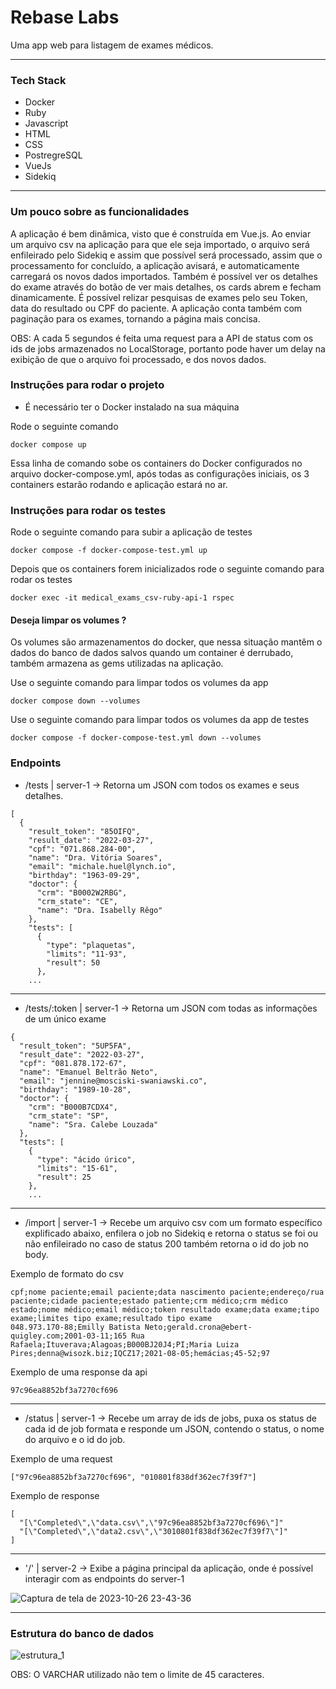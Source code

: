 # Rebase Labs

Uma app web para listagem de exames médicos.

---

### Tech Stack

* Docker
* Ruby
* Javascript
* HTML
* CSS
* PostregreSQL
* VueJs
* Sidekiq
---
### Um pouco sobre as funcionalidades
A aplicação é bem dinâmica, visto que é construída em Vue.js. Ao enviar um arquivo csv na aplicação para que ele seja importado, o arquivo será enfileirado pelo Sidekiq e assim que possível será processado, assim que o processamento for concluído, a aplicação avisará, e automaticamente carregará os novos dados importados. Também é possível ver os detalhes do exame através do botão de ver mais detalhes, os cards abrem e fecham dinamicamente. É possível relizar pesquisas de exames pelo seu Token, data do resultado ou CPF do paciente. A aplicação conta também com paginação para os exames, tornando a página mais concisa.

OBS: A cada 5 segundos é feita uma request para a API de status com os ids de jobs armazenados no LocalStorage, portanto pode haver um delay na exibição de que o arquivo foi processado, e dos novos dados.

### Instruções para rodar o projeto

* É necessário ter o Docker instalado na sua máquina

Rode o seguinte comando
```
docker compose up
```
Essa linha de comando sobe os containers do Docker configurados no arquivo docker-compose.yml, após todas as configurações iniciais,
os 3 containers estarão rodando e aplicação estará no ar.

### Instruções para rodar os testes
Rode o seguinte comando para subir a aplicação de testes
```
docker compose -f docker-compose-test.yml up
```
Depois que os containers forem inicializados rode o seguinte comando
para rodar os testes
```
docker exec -it medical_exams_csv-ruby-api-1 rspec
```

#### Deseja limpar os volumes ?
Os volumes são armazenamentos do docker, que nessa situação mantêm o dados do banco de dados salvos quando um container é derrubado,
também armazena as gems utilizadas na aplicação.

Use o seguinte comando para limpar todos os volumes da app
```
docker compose down --volumes
```
Use o seguinte comando para limpar todos os volumes da app de testes
```
docker compose -f docker-compose-test.yml down --volumes
```

### Endpoints
* /tests | server-1 -> 
Retorna um JSON com todos os exames e seus detalhes.
```
[
  {
    "result_token": "85OIFQ",
    "result_date": "2022-03-27",
    "cpf": "071.868.284-00",
    "name": "Dra. Vitória Soares",
    "email": "michale.huel@lynch.io",
    "birthday": "1963-09-29",
    "doctor": {
      "crm": "B0002W2RBG",
      "crm_state": "CE",
      "name": "Dra. Isabelly Rêgo"
    },
    "tests": [
      {
        "type": "plaquetas",
        "limits": "11-93",
        "result": 50
      },
    ...
```
---
* /tests/:token | server-1 -> 
Retorna um JSON com todas as informações de um único exame
```
{
  "result_token": "5UP5FA",
  "result_date": "2022-03-27",
  "cpf": "081.878.172-67",
  "name": "Emanuel Beltrão Neto",
  "email": "jennine@mosciski-swaniawski.co",
  "birthday": "1989-10-28",
  "doctor": {
    "crm": "B000B7CDX4",
    "crm_state": "SP",
    "name": "Sra. Calebe Louzada"
  },
  "tests": [
    {
      "type": "ácido úrico",
      "limits": "15-61",
      "result": 25
    },
    ...
```
---
* /import | server-1 -> 
Recebe um arquivo csv com um formato específico explificado abaixo,
enfilera o job no Sidekiq e retorna o status se foi ou não enfileirado no caso
de status 200 também retorna o id do job no body.

Exemplo de formato do csv
```
cpf;nome paciente;email paciente;data nascimento paciente;endereço/rua paciente;cidade paciente;estado patiente;crm médico;crm médico estado;nome médico;email médico;token resultado exame;data exame;tipo exame;limites tipo exame;resultado tipo exame
048.973.170-88;Emilly Batista Neto;gerald.crona@ebert-quigley.com;2001-03-11;165 Rua Rafaela;Ituverava;Alagoas;B000BJ20J4;PI;Maria Luiza Pires;denna@wisozk.biz;IQCZ17;2021-08-05;hemácias;45-52;97
```
Exemplo de uma response da api
```
97c96ea8852bf3a7270cf696
```
---
* /status | server-1 ->
Recebe um array de ids de jobs, puxa os status de cada id de job formata e responde um JSON,
contendo o status, o nome do arquivo e o id do job.

Exemplo de uma request
```
["97c96ea8852bf3a7270cf696", "010801f838df362ec7f39f7"]
```
Exemplo de response
```
[
  "[\"Completed\",\"data.csv\",\"97c96ea8852bf3a7270cf696\"]"
  "[\"Completed\",\"data2.csv\",\"3010801f838df362ec7f39f7\"]"
]
```
---
* '/' | server-2 ->
Exibe a página principal da aplicação, onde é possível interagir com as endpoints do server-1
 
![Captura de tela de 2023-10-26 23-43-36](https://github.com/GA9BR1/medical_exams_csv/assets/91296759/39e76561-dc1a-403f-8841-38407cafcd86)


---
### Estrutura do banco de dados
![estrutura_1](https://github.com/GA9BR1/medical_exams_csv/assets/91296759/bfd09f62-7f96-435e-bdd9-a6ccca3914f4)

OBS: O VARCHAR utilizado não tem o limite de 45 caracteres.
